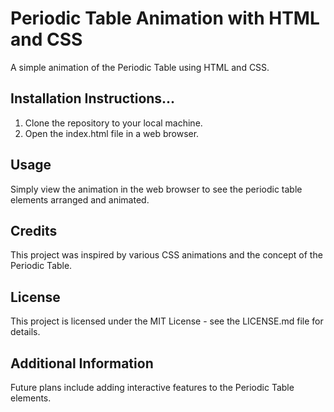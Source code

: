 # Periodic Table Animation with HTML and CSS

A simple animation of the Periodic Table using HTML and CSS.

## Installation Instructions...

1. Clone the repository to your local machine.
2. Open the index.html file in a web browser.

## Usage

Simply view the animation in the web browser to see the periodic table elements arranged and animated.

## Credits

This project was inspired by various CSS animations and the concept of the Periodic Table.

## License

This project is licensed under the MIT License - see the LICENSE.md file for details.

## Additional Information

Future plans include adding interactive features to the Periodic Table elements.
